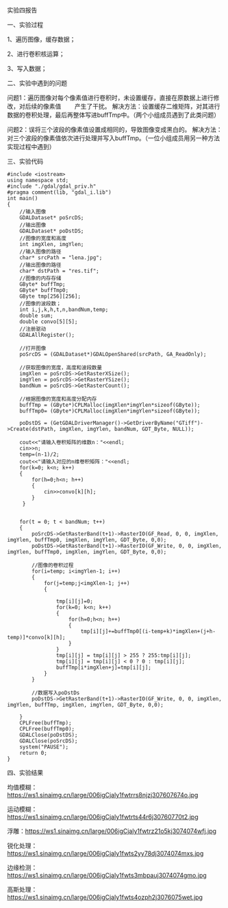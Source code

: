 实验四报告

一、实验过程

1、遍历图像，缓存数据；

2、进行卷积核运算；

3、写入数据；

二、实验中遇到的问题

问题1：遍历图像对每个像素值进行卷积时，未设置缓存，直接在原数据上进行修改，对后续的像素值        产生了干扰。 解决方法：设置缓存二维矩阵，对其进行数据的卷积处理，最后再整体写进buffTmp中。（两个小组成员遇到了此类问题）  

问题2：误将三个波段的像素值设置成相同的，导致图像变成黑白的。 解决方法：对三个波段的像素值依次进行处理并写入buffTmp。（一位小组成员用另一种方法实现过程中遇到）  

三、实验代码


	#include <iostream>
	using namespace std;
	#include "./gdal/gdal_priv.h"
	#pragma comment(lib, "gdal_i.lib")
	int main()
	{	
		//输入图像
		GDALDataset* poSrcDS;
		//输出图像
		GDALDataset* poDstDS;
		//图像的宽度和高度
		int imgXlen, imgYlen;
		//输入图像的路径
		char* srcPath = "lena.jpg";
		//输出图像的路径
		char* dstPath = "res.tif";
		//图像的内存存储
		GByte* buffTmp;
		GByte* buffTmp0;
		GByte tmp[256][256];
		//图像的波段数；
		int i,j,k,h,t,n,bandNum,temp;
		double sum;
		double convo[5][5];
		//注册驱动
		GDALAllRegister();
	
		//打开图像
		poSrcDS = (GDALDataset*)GDALOpenShared(srcPath, GA_ReadOnly);
	
		//获取图像的宽度，高度和波段数量
		imgXlen = poSrcDS->GetRasterXSize();
		imgYlen = poSrcDS->GetRasterYSize();
		bandNum = poSrcDS->GetRasterCount();
	
		//根据图像的宽度和高度分配内存
	    buffTmp = (GByte*)CPLMalloc(imgXlen*imgYlen*sizeof(GByte));
	 	buffTmp0= (GByte*)CPLMalloc(imgXlen*imgYlen*sizeof(GByte));
	
		poDstDS = (GetGDALDriverManager()->GetDriverByName("GTiff")->Create(dstPath, imgXlen, imgYlen, bandNum, GDT_Byte, NULL));
	
		cout<<"请输入卷积矩阵的维数n："<<endl;
		cin>>n;
		temp=(n-1)/2;
		cout<<"请输入对应的n维卷积矩阵："<<endl;
		for(k=0; k<n; k++)
		{
			for(h=0;h<n; h++)
			{
				cin>>convo[k][h];
			}
		 }
	
	
		for(t = 0; t < bandNum; t++)
		{
			poSrcDS->GetRasterBand(t+1)->RasterIO(GF_Read, 0, 0, imgXlen, imgYlen, buffTmp0, imgXlen, imgYlen, GDT_Byte, 0,0);
			poDstDS->GetRasterBand(t+1)->RasterIO(GF_Write, 0, 0, imgXlen, imgYlen, buffTmp0, imgXlen, imgYlen, GDT_Byte, 0,0);
		
			//图像的卷积过程
			for(i=temp; i<imgYlen-1; i++)
			{	
				for(j=temp;j<imgXlen-1; j++)
				{	
		
					tmp[i][j]=0;
					for(k=0; k<n; k++)
					{ 
						for(h=0;h<n; h++)
						{
							tmp[i][j]+=buffTmp0[(i-temp+k)*imgXlen+(j+h-temp)]*convo[k][h];
						}
					}
					tmp[i][j] = tmp[i][j] > 255 ? 255:tmp[i][j];
		            tmp[i][j] = tmp[i][j] < 0 ? 0 : tmp[i][j];
					buffTmp[i*imgXlen+j]=tmp[i][j];
				}
			}
		
			//数据写入poDstDs
			poDstDS->GetRasterBand(t+1)->RasterIO(GF_Write, 0, 0, imgXlen, imgYlen, buffTmp, imgXlen, imgYlen, GDT_Byte, 0,0);
				
	    }
		CPLFree(buffTmp);
		CPLFree(buffTmp0);
		GDALClose(poDstDS);
		GDALClose(poSrcDS);
		system("PAUSE");
		return 0;
	}
	
四、实验结果

均值模糊：https://ws1.sinaimg.cn/large/006igCjaly1fwtrrs8njzj307607674o.jpg  

运动模糊：https://ws1.sinaimg.cn/large/006igCjaly1fwtrts44r6j30760770t2.jpg  

浮雕：https://ws1.sinaimg.cn/large/006igCjaly1fwtrz21o5kj3074074wfj.jpg  

锐化处理：https://ws1.sinaimg.cn/large/006igCjaly1fwts2yy78dj3074074mxs.jpg  

边缘检测：https://ws1.sinaimg.cn/large/006igCjaly1fwts3mbpauj3074074gmo.jpg  

高斯处理：https://ws1.sinaimg.cn/large/006igCjaly1fwts4ozph2j3076075wet.jpg  